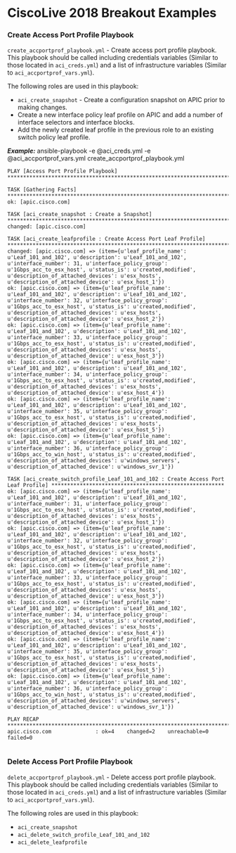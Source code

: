# CiscoLive 2018 Breakout Examples

### Create Access Port Profile Playbook
```create_accportprof_playbook.yml``` - Create access port profile playbook. This playbook should be called including credentials variables (Similar to those located in ```aci_creds.yml```) and a list of infrastructure variables (Similar to ```aci_accportprof_vars.yml```).

The following roles are used in this playbook:
* ```aci_create_snapshot``` - Create a configuration snapshot on APIC prior to making changes.
* Create a new interface policy leaf profile on APIC and add a number of interface selectors and interface blocks.
* Add the newly created leaf profile in the previous role to an existing switch policy leaf profile.

**_Example:_** ansible-playbook -e @aci_creds.yml -e @aci_accportprof_vars.yml create_accportprof_playbook.yml

```
PLAY [Access Port Profile Playbook] *******************************************************************************************************

TASK [Gathering Facts] ********************************************************************************************************************
ok: [apic.cisco.com]

TASK [aci_create_snapshot : Create a Snapshot] ********************************************************************************************
changed: [apic.cisco.com]

TASK [aci_create_leafprofile : Create Access Port Leaf Profile] ***************************************************************************
changed: [apic.cisco.com] => (item={u'leaf_profile_name': u'Leaf_101_and_102', u'description': u'Leaf_101_and_102', u'interface_number': 31, u'interface_policy_group': u'1Gbps_acc_to_esx_host', u'status_is': u'created,modified', u'description_of_attached_devices': u'esx_hosts', u'description_of_attached_device': u'esx_host_1'})
ok: [apic.cisco.com] => (item={u'leaf_profile_name': u'Leaf_101_and_102', u'description': u'Leaf_101_and_102', u'interface_number': 32, u'interface_policy_group': u'1Gbps_acc_to_esx_host', u'status_is': u'created,modified', u'description_of_attached_devices': u'esx_hosts', u'description_of_attached_device': u'esx_host_2'})
ok: [apic.cisco.com] => (item={u'leaf_profile_name': u'Leaf_101_and_102', u'description': u'Leaf_101_and_102', u'interface_number': 33, u'interface_policy_group': u'1Gbps_acc_to_esx_host', u'status_is': u'created,modified', u'description_of_attached_devices': u'esx_hosts', u'description_of_attached_device': u'esx_host_3'})
ok: [apic.cisco.com] => (item={u'leaf_profile_name': u'Leaf_101_and_102', u'description': u'Leaf_101_and_102', u'interface_number': 34, u'interface_policy_group': u'1Gbps_acc_to_esx_host', u'status_is': u'created,modified', u'description_of_attached_devices': u'esx_hosts', u'description_of_attached_device': u'esx_host_4'})
ok: [apic.cisco.com] => (item={u'leaf_profile_name': u'Leaf_101_and_102', u'description': u'Leaf_101_and_102', u'interface_number': 35, u'interface_policy_group': u'1Gbps_acc_to_esx_host', u'status_is': u'created,modified', u'description_of_attached_devices': u'esx_hosts', u'description_of_attached_device': u'esx_host_5'})
ok: [apic.cisco.com] => (item={u'leaf_profile_name': u'Leaf_101_and_102', u'description': u'Leaf_101_and_102', u'interface_number': 36, u'interface_policy_group': u'1Gbps_acc_to_win_host', u'status_is': u'created,modified', u'description_of_attached_devices': u'windows_servers', u'description_of_attached_device': u'windows_svr_1'})

TASK [aci_create_switch_profile_Leaf_101_and_102 : Create Access Port Leaf Profile] *******************************************************
ok: [apic.cisco.com] => (item={u'leaf_profile_name': u'Leaf_101_and_102', u'description': u'Leaf_101_and_102', u'interface_number': 31, u'interface_policy_group': u'1Gbps_acc_to_esx_host', u'status_is': u'created,modified', u'description_of_attached_devices': u'esx_hosts', u'description_of_attached_device': u'esx_host_1'})
ok: [apic.cisco.com] => (item={u'leaf_profile_name': u'Leaf_101_and_102', u'description': u'Leaf_101_and_102', u'interface_number': 32, u'interface_policy_group': u'1Gbps_acc_to_esx_host', u'status_is': u'created,modified', u'description_of_attached_devices': u'esx_hosts', u'description_of_attached_device': u'esx_host_2'})
ok: [apic.cisco.com] => (item={u'leaf_profile_name': u'Leaf_101_and_102', u'description': u'Leaf_101_and_102', u'interface_number': 33, u'interface_policy_group': u'1Gbps_acc_to_esx_host', u'status_is': u'created,modified', u'description_of_attached_devices': u'esx_hosts', u'description_of_attached_device': u'esx_host_3'})
ok: [apic.cisco.com] => (item={u'leaf_profile_name': u'Leaf_101_and_102', u'description': u'Leaf_101_and_102', u'interface_number': 34, u'interface_policy_group': u'1Gbps_acc_to_esx_host', u'status_is': u'created,modified', u'description_of_attached_devices': u'esx_hosts', u'description_of_attached_device': u'esx_host_4'})
ok: [apic.cisco.com] => (item={u'leaf_profile_name': u'Leaf_101_and_102', u'description': u'Leaf_101_and_102', u'interface_number': 35, u'interface_policy_group': u'1Gbps_acc_to_esx_host', u'status_is': u'created,modified', u'description_of_attached_devices': u'esx_hosts', u'description_of_attached_device': u'esx_host_5'})
ok: [apic.cisco.com] => (item={u'leaf_profile_name': u'Leaf_101_and_102', u'description': u'Leaf_101_and_102', u'interface_number': 36, u'interface_policy_group': u'1Gbps_acc_to_win_host', u'status_is': u'created,modified', u'description_of_attached_devices': u'windows_servers', u'description_of_attached_device': u'windows_svr_1'})

PLAY RECAP ********************************************************************************************************************************
apic.cisco.com              : ok=4    changed=2    unreachable=0    failed=0


```


### Delete Access Port Profile Playbook
```delete_accportprof_playbook.yml``` - Delete access port profile playbook. This playbook should be called including credentials variables (Similar to those located in ```aci_creds.yml```) and a list of infrastructure variables (Similar to ```aci_accportprof_vars.yml```).

The following roles are used in this playbook:
* ```aci_create_snapshot```
* ```aci_delete_switch_profile_Leaf_101_and_102```
* ```aci_delete_leafprofile```
